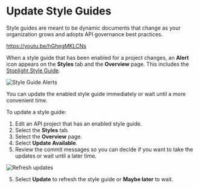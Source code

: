 # Update Style Guides

Style guides are meant to be dynamic documents that change as your organization grows and adopts API governance best practices.

https://youtu.be/hGhegMKLCNs

When a style guide that has been enabled for a project changes, an **Alert** icon appears on the **Styles** tab and the **Overview** page. This includes the [Stoplight Style Guide](https://apistylebook.stoplight.io/docs/stoplight-style-guide).

![Style Guide Alerts](https://stoplight.io/api/v1/projects/cHJqOjI/images/5ygcRHLrtMo)

You can update the enabled style guide immediately or wait until a more convenient time.

To update a style guide:

1. Edit an API project that has an enabled style guide.
2. Select the **Styles** tab.
3. Select the **Overview** page.
4. Select **Update Available**.
5. Review the commit messages so you can decide if you want to take the updates or wait until a later time.

![Refresh updates](https://stoplight.io/api/v1/projects/cHJqOjI/images/GNj3RbJNBEY)

5. Select **Update** to refresh the style guide or **Maybe later** to wait.